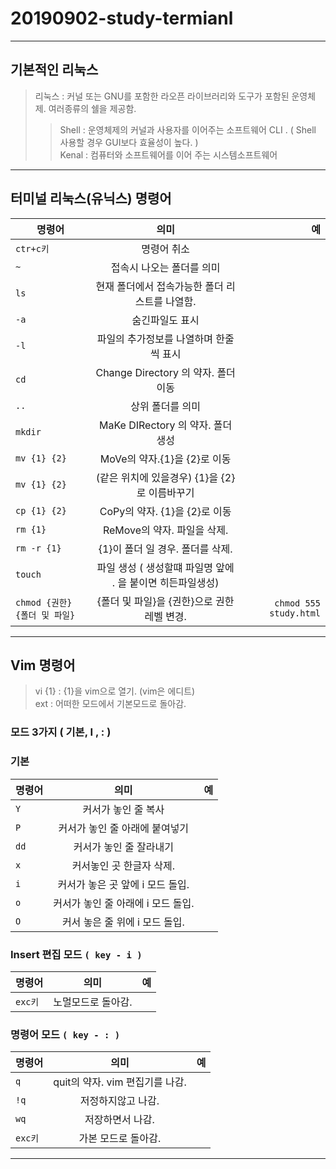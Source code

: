 # 20190902-study-termianl
***

## 기본적인 리눅스   
> 리눅스 : 커널 또는 GNU를 포함한 라오픈 라이브러리와 도구가 포함된 운영체제. 여러종류의 쉘을 제공함.     
>> Shell : 운영체제의 커널과 사용자를 이어주는 소프트웨어  CLI . ( Shell 사용할 경우 GUI보다 효율성이 높다. )      
>> Kenal : 컴퓨터와 소프트웨어를 이어 주는 시스템소프트웨어   

***

## 터미널 리눅스(유닉스) 명령어

명령어 | 의미 | 예
---|:---:|---:
`ctr+c키` | 명령어 취소 | 
`~` | 접속시 나오는 폴더를 의미 | 
`ls` | 현재 폴더에서 접속가능한 폴더 리스트를 나열함. | 
`-a` | 숨긴파일도 표시 | 
`-l` | 파일의 추가정보를 나열하며 한줄씩 표시 | 
`cd` | Change Directory 의 약자. 폴더 이동 | 
`..` | 상위 폴더를 의미 | 
`mkdir` | MaKe DIRectory 의 약자. 폴더 생성 | 
`mv {1} {2}` | MoVe의 약자.{1}을 {2}로 이동 | 
`mv {1} {2}` | (같은 위치에 있을경우) {1}을 {2}로 이름바꾸기 | 
`cp {1} {2}` | CoPy의 약자. {1}을 {2}로 이동 | 
`rm {1}` | ReMove의 약자. 파일을 삭제. | 
`rm -r {1}` | {1}이 폴더 일 경우. 폴더를 삭제. | 
`touch` | 파일 생성 ( 생성할떄 파일명 앞에 . 을 붙이면 히든파일생성) | 
`chmod {권한} {폴더 및 파일}` | {폴더 및 파일}을 {권한}으로 권한 레벨 변경. | ` chmod 555 study.html `

***

## Vim 명령어 

> vi {1} : {1}을 vim으로 열기. (vim은 에디트)      
> ext : 어떠한 모드에서 기본모드로 돌아감.     

### 모드 3가지 ( 기본, I , :  )

### 기본
명령어 | 의미 | 예
---|:---:|---:
`Y` | 커서가 놓인 줄 복사 | 
`P` | 커서가 놓인 줄 아래에 붙여넣기 | 
`dd` | 커서가 놓인 줄 잘라내기 | 
`x` | 커서놓인 곳 한글자 삭제. | 
`i` | 커서가 놓은 곳 앞에 i 모드 돌입. | 
`o` | 커서가 놓인 줄 아래에 i 모드 돌입. | 
`O` | 커서 놓은 줄 위에 i 모드 돌입. | 

### Insert 편집 모드 `( key - i )`
명령어 | 의미 | 예
---|:---:|---:
`exc키` | 노멀모드로 돌아감. | 

### 명령어 모드 `( key - : )`
명령어 | 의미 | 예
---|:---:|---:
`q` | quit의 약자. vim 편집기를 나감.  | 
`!q` | 저정하지않고 나감. | 
`wq` | 저장하면서 나감.  | 
`exc키` | 가본 모드로 돌아감. | 

***
